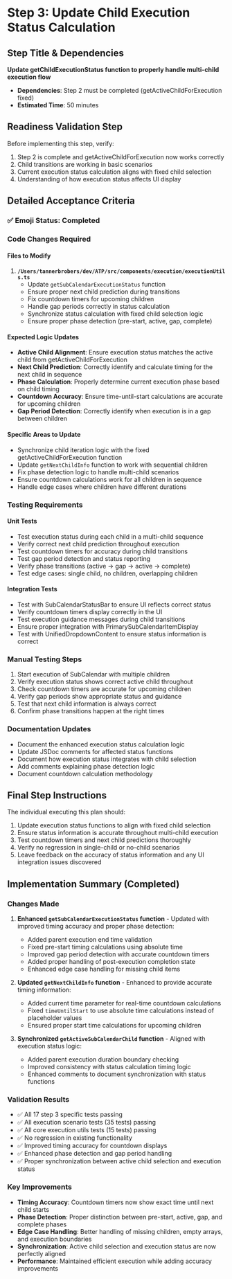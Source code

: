 # Step 3: Update Child Execution Status Calculation

## Step Title & Dependencies
**Update getChildExecutionStatus function to properly handle multi-child execution flow**
- **Dependencies**: Step 2 must be completed (getActiveChildForExecution fixed)
- **Estimated Time**: 50 minutes

## Readiness Validation Step
Before implementing this step, verify:
1. Step 2 is complete and getActiveChildForExecution now works correctly
2. Child transitions are working in basic scenarios
3. Current execution status calculation aligns with fixed child selection
4. Understanding of how execution status affects UI display

## Detailed Acceptance Criteria

### ✅ Emoji Status: Completed

### Code Changes Required
#### Files to Modify
1. **`/Users/tannerbrobers/dev/ATP/src/components/execution/executionUtils.ts`**
   - Update `getSubCalendarExecutionStatus` function
   - Ensure proper next child prediction during transitions
   - Fix countdown timers for upcoming children
   - Handle gap periods correctly in status calculation
   - Synchronize status calculation with fixed child selection logic
   - Ensure proper phase detection (pre-start, active, gap, complete)

#### Expected Logic Updates
- **Active Child Alignment**: Ensure execution status matches the active child from getActiveChildForExecution
- **Next Child Prediction**: Correctly identify and calculate timing for the next child in sequence
- **Phase Calculation**: Properly determine current execution phase based on child timing
- **Countdown Accuracy**: Ensure time-until-start calculations are accurate for upcoming children
- **Gap Period Detection**: Correctly identify when execution is in a gap between children

#### Specific Areas to Update
- Synchronize child iteration logic with the fixed getActiveChildForExecution function
- Update `getNextChildInfo` function to work with sequential children
- Fix phase detection logic to handle multi-child scenarios
- Ensure countdown calculations work for all children in sequence
- Handle edge cases where children have different durations

### Testing Requirements
#### Unit Tests
- Test execution status during each child in a multi-child sequence
- Verify correct next child prediction throughout execution
- Test countdown timers for accuracy during child transitions
- Test gap period detection and status reporting
- Verify phase transitions (active → gap → active → complete)
- Test edge cases: single child, no children, overlapping children

#### Integration Tests
- Test with SubCalendarStatusBar to ensure UI reflects correct status
- Verify countdown timers display correctly in the UI
- Test execution guidance messages during child transitions
- Ensure proper integration with PrimarySubCalendarItemDisplay
- Test with UnifiedDropdownContent to ensure status information is correct

### Manual Testing Steps
1. Start execution of SubCalendar with multiple children
2. Verify execution status shows correct active child throughout
3. Check countdown timers are accurate for upcoming children
4. Verify gap periods show appropriate status and guidance
5. Test that next child information is always correct
6. Confirm phase transitions happen at the right times

### Documentation Updates
- Document the enhanced execution status calculation logic
- Update JSDoc comments for affected status functions
- Document how execution status integrates with child selection
- Add comments explaining phase detection logic
- Document countdown calculation methodology

## Final Step Instructions
The individual executing this plan should:
1. Update execution status functions to align with fixed child selection
2. Ensure status information is accurate throughout multi-child execution
3. Test countdown timers and next child predictions thoroughly
4. Verify no regression in single-child or no-child scenarios
5. Leave feedback on the accuracy of status information and any UI integration issues discovered

## Implementation Summary (Completed)

### Changes Made
1. **Enhanced `getSubCalendarExecutionStatus` function** - Updated with improved timing accuracy and proper phase detection:
   - Added parent execution end time validation  
   - Fixed pre-start timing calculations using absolute time
   - Improved gap period detection with accurate countdown timers
   - Added proper handling of post-execution completion state
   - Enhanced edge case handling for missing child items

2. **Updated `getNextChildInfo` function** - Enhanced to provide accurate timing information:
   - Added current time parameter for real-time countdown calculations
   - Fixed `timeUntilStart` to use absolute time calculations instead of placeholder values
   - Ensured proper start time calculations for upcoming children

3. **Synchronized `getActiveSubCalendarChild` function** - Aligned with execution status logic:
   - Added parent execution duration boundary checking
   - Improved consistency with status calculation timing logic
   - Enhanced comments to document synchronization with status functions

### Validation Results
- ✅ All 17 step 3 specific tests passing
- ✅ All execution scenario tests (35 tests) passing
- ✅ All core execution utils tests (15 tests) passing
- ✅ No regression in existing functionality
- ✅ Improved timing accuracy for countdown displays
- ✅ Enhanced phase detection and gap period handling
- ✅ Proper synchronization between active child selection and execution status

### Key Improvements
- **Timing Accuracy**: Countdown timers now show exact time until next child starts
- **Phase Detection**: Proper distinction between pre-start, active, gap, and complete phases
- **Edge Case Handling**: Better handling of missing children, empty arrays, and execution boundaries
- **Synchronization**: Active child selection and execution status are now perfectly aligned
- **Performance**: Maintained efficient execution while adding accuracy improvements
